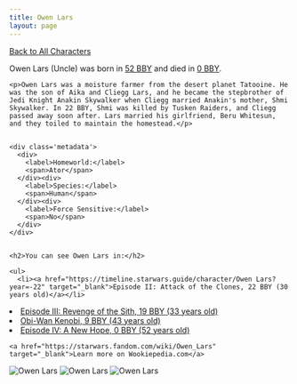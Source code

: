 ```yaml
---
title: Owen Lars
layout: page
---
```

<a href="/character" class="smaller">Back to All Characters</a>

<div class="container">
  <div class="col-10">
    <p>
    Owen Lars (Uncle)     was born in <a href="https://timeline.starwars.guide/character/Owen Lars?year=-52" target="_blank">52 BBY</a> and died in <a href="https://timeline.starwars.guide/character/Owen Lars?year=0" target="_blank">0 BBY</a>.        
    </p>

    <p>Owen Lars was a moisture farmer from the desert planet Tatooine. He was the son of Aika and Cliegg Lars, and he became the stepbrother of Jedi Knight Anakin Skywalker when Cliegg married Anakin's mother, Shmi Skywalker. In 22 BBY, Shmi was killed by Tusken Raiders, and Cliegg passed away soon after. Lars married his girlfriend, Beru Whitesun, and they toiled to maintain the homestead.</p>


    <div class='metadata'>
      <div>
        <label>Homeworld:</label>
        <span>Ator</span>
      </div><div>
        <label>Species:</label>
        <span>Human</span>
      </div><div>
        <label>Force Sensitive:</label>
        <span>No</span>
      </div>
    </div>


    <h2>You can see Owen Lars in:</h2>

    <ul>
      <li><a href="https://timeline.starwars.guide/character/Owen Lars?year=-22" target="_blank">Episode II: Attack of the Clones, 22 BBY (30 years old)</a></li>
  <li><a href="https://timeline.starwars.guide/character/Owen Lars?year=-19" target="_blank">Episode III: Revenge of the Sith, 19 BBY (33 years old)</a></li>
  <li><a href="https://timeline.starwars.guide/character/Owen Lars?year=-9" target="_blank">Obi-Wan Kenobi, 9 BBY (43 years old)</a></li>
  <li><a href="https://timeline.starwars.guide/character/Owen Lars?year=0" target="_blank">Episode IV: A New Hope, 0 BBY (52 years old)</a></li>
    </ul>

    <a href="https://starwars.fandom.com/wiki/Owen_Lars" target="_blank">Learn more on Wookiepedia.com</a>
  </div>
  <div class="character_image col-2">
    <img src="https://timeline.starwars.guide//images/owenlars-old.png" alt="Owen Lars" />
<img src="https://timeline.starwars.guide//images/lars-dead.png" alt="Owen Lars" />
    <img src="https://timeline.starwars.guide//images/owenlars.png" alt="Owen Lars" />
    <ins class="adsbygoogle"
      style="display:block"
      data-ad-client="ca-pub-6056590143595280"
      data-ad-slot="1622037034"
      data-ad-format="auto"
      data-full-width-responsive="true"></ins>
    <script>
        (adsbygoogle = window.adsbygoogle || []).push({});
    </script>
  </div>
</div>
